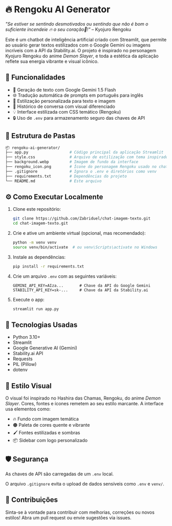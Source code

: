 # 🔥 Rengoku AI Generator
*"Se estiver se sentindo desmotivados ou sentindo que não é bom o suficiente incendeie 🔥 o seu coração💓!"* – Kyojuro Rengoku

Este é um chatbot de inteligência artificial criado com Streamlit, que permite ao usuário gerar textos estilizados com o Google Gemini ou imagens incríveis com a API da Stability.ai. O projeto é inspirado no personagem Kyojuro Rengoku do anime *Demon Slayer*, e toda a estética da aplicação reflete sua energia vibrante e visual icônico.

## 🚀 Funcionalidades
- 💬 Geração de texto com Google Gemini 1.5 Flash
- 🌐 Tradução automática de prompts em português para inglês
- 🎨 Estilização personalizada para texto e imagem
- 📜 Histórico de conversa com visual diferenciado
- 💡 Interface estilizada com CSS temático (Rengoku)
- 🔒 Uso de `.env` para armazenamento seguro das chaves de API

## 📂 Estrutura de Pastas
```bash
📦 rengoku-ai-generator/
├── app.py                  # Código principal da aplicação Streamlit
├── style.css               # Arquivo de estilização com tema inspirado em Rengoku
├── background.webp         # Imagem de fundo da interface
├── rengoku_icon.png        # Ícone do personagem Rengoku usado no chat
├── .gitignore              # Ignora o .env e diretórios como venv
├── requirements.txt        # Dependências do projeto
└── README.md               # Este arquivo

```

## ⚙️ Como Executar Localmente

1. Clone este repositório:

    ```bash
    git clone https://github.com/Zabriduel/chat-imagem-texto.git
    cd chat-imagem-texto.git
    ```

2. Crie e ative um ambiente virtual (opcional, mas recomendado):

    ```bash
    python -m venv venv
    source venv/bin/activate  # ou venv\Scripts\activate no Windows
    ```

3. Instale as dependências:

    ```bash
    pip install -r requirements.txt
    ```

4. Crie um arquivo `.env` com as seguintes variáveis:

    ```env
    GEMINI_API_KEY=AIza...       # Chave da API do Google Gemini
    STABILITY_API_KEY=sk-...     # Chave da API da Stability.ai
    ```

5. Execute o app:

    ```bash
    streamlit run app.py
    ```

## 🧠 Tecnologias Usadas
- Python 3.10+
- Streamlit
- Google Generative AI (Gemini)
- Stability.ai API
- Requests
- PIL (Pillow)
- dotenv

## 🎨 Estilo Visual

O visual foi inspirado no Hashira das Chamas, Rengoku, do anime *Demon Slayer*. Cores, fontes e ícones remetem ao seu estilo marcante. A interface usa elementos como:

- 🔥 Fundo com imagem temática
- 🟠 Paleta de cores quente e vibrante
- 🖌️ Fontes estilizadas e sombras
- 📦 Sidebar com logo personalizado

## 🛡️ Segurança

As chaves de API são carregadas de um `.env` local.

O arquivo `.gitignore` evita o upload de dados sensíveis como `.env` e `venv/`.

## 🤝 Contribuições

Sinta-se à vontade para contribuir com melhorias, correções ou novos estilos! Abra um pull request ou envie sugestões via issues.

